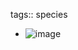 tags:: species

- ![image](https://peach-geographical-bat-397.mypinata.cloud/ipfs/QmcqCgopA5XuZbZ9tbvLnfD3FBbdTuRofgtTejxKhrXsdv)